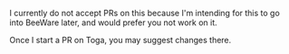 I currently do not accept PRs on this because I'm intending for this to go into BeeWare later, and would prefer you not work on it.

Once I start a PR on Toga, you may suggest changes there.
